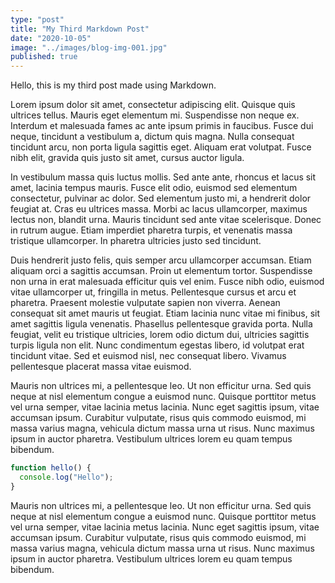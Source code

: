 ```yaml
---
type: "post"
title: "My Third Markdown Post"
date: "2020-10-05"
image: "../images/blog-img-001.jpg"
published: true
---
```


Hello, this is my third post made using Markdown.

Lorem ipsum dolor sit amet, consectetur adipiscing elit. Quisque quis ultrices tellus. Mauris eget elementum mi. Suspendisse non neque ex. Interdum et malesuada fames ac ante ipsum primis in faucibus. Fusce dui neque, tincidunt a vestibulum a, dictum quis magna. Nulla consequat tincidunt arcu, non porta ligula sagittis eget. Aliquam erat volutpat. Fusce nibh elit, gravida quis justo sit amet, cursus auctor ligula.

In vestibulum massa quis luctus mollis. Sed ante ante, rhoncus et lacus sit amet, lacinia tempus mauris. Fusce elit odio, euismod sed elementum consectetur, pulvinar ac dolor. Sed elementum justo mi, a hendrerit dolor feugiat at. Cras eu ultrices massa. Morbi ac lacus ullamcorper, maximus lectus non, blandit urna. Mauris tincidunt sed ante vitae scelerisque. Donec in rutrum augue. Etiam imperdiet pharetra turpis, et venenatis massa tristique ullamcorper. In pharetra ultricies justo sed tincidunt.

Duis hendrerit justo felis, quis semper arcu ullamcorper accumsan. Etiam aliquam orci a sagittis accumsan. Proin ut elementum tortor. Suspendisse non urna in erat malesuada efficitur quis vel enim. Fusce nibh odio, euismod vitae ullamcorper ut, fringilla in metus. Pellentesque cursus et arcu et pharetra. Praesent molestie vulputate sapien non viverra. Aenean consequat sit amet mauris ut feugiat. Etiam lacinia nunc vitae mi finibus, sit amet sagittis ligula venenatis. Phasellus pellentesque gravida porta. Nulla feugiat, velit eu tristique ultricies, lorem odio dictum dui, ultricies sagittis turpis ligula non elit. Nunc condimentum egestas libero, id volutpat erat tincidunt vitae. Sed et euismod nisl, nec consequat libero. Vivamus pellentesque placerat massa vitae euismod.

Mauris non ultrices mi, a pellentesque leo. Ut non efficitur urna. Sed quis neque at nisl elementum congue a euismod nunc. Quisque porttitor metus vel urna semper, vitae lacinia metus lacinia. Nunc eget sagittis ipsum, vitae accumsan ipsum. Curabitur vulputate, risus quis commodo euismod, mi massa varius magna, vehicula dictum massa urna ut risus. Nunc maximus ipsum in auctor pharetra. Vestibulum ultrices lorem eu quam tempus bibendum.

```javascript
function hello() {
  console.log("Hello");
}
```

Mauris non ultrices mi, a pellentesque leo. Ut non efficitur urna. Sed quis neque at nisl elementum congue a euismod nunc. Quisque porttitor metus vel urna semper, vitae lacinia metus lacinia. Nunc eget sagittis ipsum, vitae accumsan ipsum. Curabitur vulputate, risus quis commodo euismod, mi massa varius magna, vehicula dictum massa urna ut risus. Nunc maximus ipsum in auctor pharetra. Vestibulum ultrices lorem eu quam tempus bibendum.
